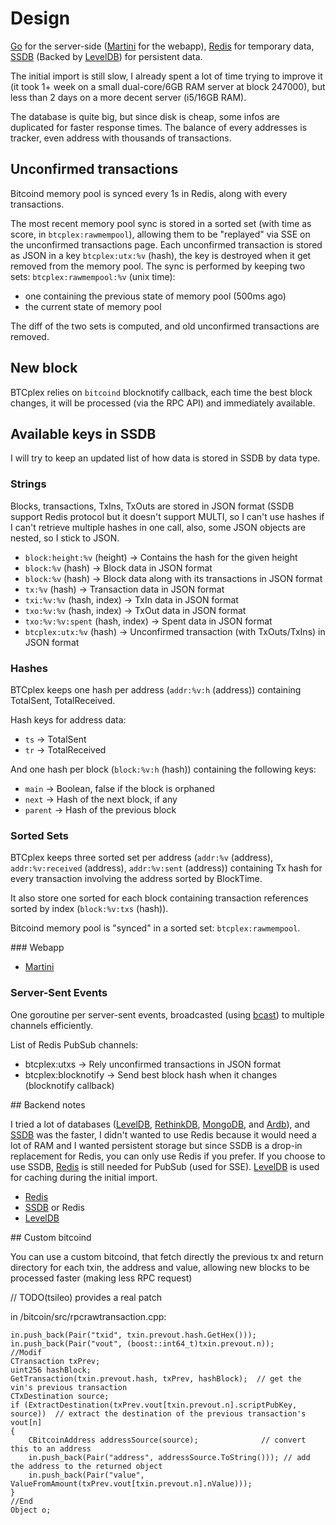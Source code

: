 # Design

[Go](http://golang.org/) for the server-side ([Martini](http://martini.codegangsta.io/) for the webapp), [Redis](http://redis.io/) for temporary data, [SSDB](https://github.com/ideawu/ssdb) (Backed by [LevelDB](https://code.google.com/p/leveldb/)) for persistent data.

The initial import is still slow, I already spent a lot of time trying to improve it (it took 1+ week on a small dual-core/6GB RAM server at block 247000), but less than 2 days on a more decent server (i5/16GB RAM).

The database is quite big, but since disk is cheap, some infos are duplicated for faster response times.
The balance of every addresses is tracker, even address with thousands of transactions.

## Unconfirmed transactions

Bitcoind memory pool is synced every 1s in Redis, along with every transactions.

The most recent memory pool sync is stored in a sorted set (with time as score, in ``btcplex:rawmempool``), allowing them to be "replayed" via SSE on the unconfirmed transactions page.
Each unconfirmed transaction is stored as JSON in a key ``btcplex:utx:%v`` (hash), the key is destroyed when it get removed from the memory pool.
The sync is performed by keeping two sets: ``btcplex:rawmempool:%v`` (unix time):

- one containing the previous state of memory pool (500ms ago)
- the current state of memory pool

The diff of the two sets is computed, and old unconfirmed transactions are removed. 

## New block

BTCplex relies on ``bitcoind`` blocknotify callback, each time the best block changes, it will be processed (via the RPC API) and immediately available. 

## Available keys in SSDB

I will try to keep an updated list of how data is stored in SSDB by data type.

### Strings

Blocks, transactions, TxIns, TxOuts are stored in JSON format (SSDB support Redis protocol but it doesn't support MULTI, so I can't use hashes if I can't retrieve multiple hashes in one call, also, some JSON objects are nested, so I stick to JSON.

- ``block:height:%v`` (height) -> Contains the hash for the given height
- ``block:%v`` (hash) -> Block data in JSON format
- ``block:%v`` (hash) -> Block data along with its transactions in JSON format
- ``tx:%v`` (hash) -> Transaction data in JSON format
- ``txi:%v:%v`` (hash, index) -> TxIn data in JSON format
- ``txo:%v:%v`` (hash, index) -> TxOut data in JSON format
- ``txo:%v:%v:spent`` (hash, index) -> Spent data in JSON format
- ``btcplex:utx:%v`` (hash) -> Unconfirmed transaction (with TxOuts/TxIns) in JSON format


### Hashes

BTCplex keeps one hash per address (``addr:%v:h`` (address)) containing TotalSent, TotalReceived. 

Hash keys for address data:

- ``ts`` -> TotalSent
- ``tr`` -> TotalReceived

And one hash per block (``block:%v:h`` (hash)) containing the following keys:

- ``main`` -> Boolean, false if the block is orphaned
- ``next`` -> Hash of the next block, if any
- ``parent`` -> Hash of the previous block


### Sorted Sets

BTCplex keeps three sorted set per address (``addr:%v`` (address), ``addr:%v:received`` (address), ``addr:%v:sent`` (address)) containing Tx hash for every transaction involving the address sorted by BlockTime.

It also store one sorted for each block containing transaction references sorted by index (``block:%v:txs`` (hash)).

Bitcoind memory pool is "synced" in a sorted set: ``btcplex:rawmempool``.


### Webapp

- [Martini](http://martini.codegangsta.io/)


### Server-Sent Events

One goroutine per server-sent events, broadcasted (using [bcast](https://github.com/grafov/bcast)) to multiple channels efficiently.

List of Redis PubSub channels:

- btcplex:utxs -> Rely unconfirmed transactions in JSON format
- btcplex:blocknotify -> Send best block hash when it changes (blocknotify callback)


## Backend notes

I tried a lot of databases ([LevelDB](https://code.google.com/p/leveldb/), [RethinkDB](http://rethinkdb.com/), [MongoDB](http://mongodb.org/), and [Ardb](https://github.com/yinqiwen/ardb)), and [SSDB](https://github.com/ideawu/ssdb) was the faster, I didn't wanted to use Redis because it would need a lot of RAM and I wanted persistent storage but since SSDB is a drop-in replacement for Redis, you can only use Redis if you prefer. If you choose to use SSDB, [Redis](http://redis.io/) is still needed for PubSub (used for SSE). [LevelDB](https://code.google.com/p/leveldb/) is used for caching during the initial import.

- [Redis](http://redis.io/)
- [SSDB](https://github.com/ideawu/ssdb) or Redis
- [LevelDB](https://code.google.com/p/leveldb/)

## Custom bitcoind

You can use a custom bitcoind, that fetch directly the previous tx and return directory for each txin, the address and value, allowing new blocks to be processed faster (making less RPC request)

// TODO(tsileo) provides a real patch

in /bitcoin/src/rpcrawtransaction.cpp:

	in.push_back(Pair("txid", txin.prevout.hash.GetHex()));
    in.push_back(Pair("vout", (boost::int64_t)txin.prevout.n));
    //Modif
    CTransaction txPrev;
    uint256 hashBlock;
    GetTransaction(txin.prevout.hash, txPrev, hashBlock);  // get the vin's previous transaction 
    CTxDestination source;
    if (ExtractDestination(txPrev.vout[txin.prevout.n].scriptPubKey, source))  // extract the destination of the previous transaction's vout[n]
    {
        CBitcoinAddress addressSource(source);              // convert this to an address
        in.push_back(Pair("address", addressSource.ToString())); // add the address to the returned object
        in.push_back(Pair("value", ValueFromAmount(txPrev.vout[txin.prevout.n].nValue))); 
    }
    //End
    Object o;
